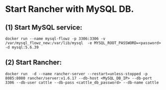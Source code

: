# Start Rancher with MySQL DB.

## (1) Start MySQL service: 

```
docker run --name mysql-flowz -p 3306:3306 -v /var/mysql_flowz_new:/var/lib/mysql  -e MYSQL_ROOT_PASSWORD=<password> -d mysql:5.6.39
```

## (2) Start Rancher:

```
docker run  -d --name rancher-server --restart=unless-stopped -p 8085:8080 rancher/server:v1.6.17 --db-host <MySQL_DB_IP> --db-port 3306 --db-user cattle --db-pass <cattle_db_password> --db-name cattle
```
